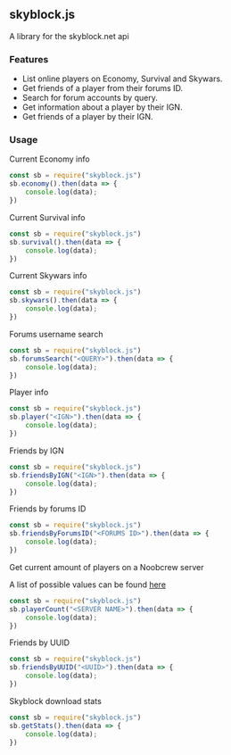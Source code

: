 ## skyblock.js

A library for the skyblock.net api

### Features

- List online players on Economy, Survival and Skywars.
- Get friends of a player from their forums ID.
- Search for forum accounts by query.
- Get information about a player by their IGN.
- Get friends of a player by their IGN.

### Usage

Current Economy info

```js
const sb = require("skyblock.js")
sb.economy().then(data => {
    console.log(data);
})
```

Current Survival info

```js
const sb = require("skyblock.js")
sb.survival().then(data => {
    console.log(data);
})
```

Current Skywars info

```js
const sb = require("skyblock.js")
sb.skywars().then(data => {
    console.log(data);
})
```

Forums username search

```js
const sb = require("skyblock.js")
sb.forumsSearch("<QUERY>").then(data => {
    console.log(data);
})
```

Player info

```js
const sb = require("skyblock.js")
sb.player("<IGN>").then(data => {
    console.log(data);
})
```

Friends by IGN

```js
const sb = require("skyblock.js")
sb.friendsByIGN("<IGN>").then(data => {
    console.log(data);
})
```

Friends by forums ID

```js
const sb = require("skyblock.js")
sb.friendsByForumsID("<FORUMS ID>").then(data => {
    console.log(data);
})
```

Get current amount of players on a Noobcrew server

A list of possible values can be found [here](./Skyblock%20NetworkConnector%20Server%20Names.md)

```js
const sb = require("skyblock.js")
sb.playerCount("<SERVER NAME>").then(data => {
    console.log(data);
})
```

Friends by UUID

```js
const sb = require("skyblock.js")
sb.friendsByUUID("<UUID>").then(data => {
    console.log(data);
})
```

Skyblock download stats

```js
const sb = require("skyblock.js")
sb.getStats().then(data => {
    console.log(data);
})
```
